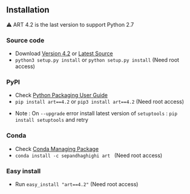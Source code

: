 ## Installation	

⚠️ ART 4.2 is the last version to support Python 2.7

### Source code
- Download [Version 4.2](https://github.com/sepandhaghighi/art/archive/v4.2.zip) or [Latest Source ](https://github.com/sepandhaghighi/art/archive/dev.zip)
- `python3 setup.py install` or `python setup.py install` (Need root access)				

### PyPI


- Check [Python Packaging User Guide](https://packaging.python.org/installing/)     
- `pip install art==4.2` or `pip3 install art==4.2` (Need root access)

* Note :  On `--upgrade` error install latest version of `setuptools` : `pip install setuptools` and retry

### Conda

- Check [Conda Managing Package](https://conda.io/docs/user-guide/tasks/manage-pkgs.html#installing-packages-from-anaconda-org)
- `conda install -c sepandhaghighi art ` (Need root access)

### Easy install

- Run `easy_install "art==4.2"` (Need root access)
